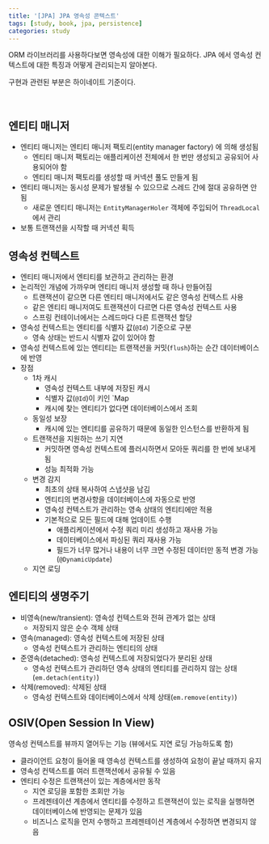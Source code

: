```yaml
---
title: '[JPA] JPA 영속성 콘텍스트'
tags: [study, book, jpa, persistence]
categories: study
---
```


ORM 라이브러리를 사용하다보면 영속성에 대한 이해가 필요하다.
JPA 에서 영속성 컨텍스트에 대한 특징과 어떻게 관리되는지 알아본다.

<!--more-->

구현과 관련된 부분은 하이네이트 기준이다.  

<br/>

## 엔티티 매니저

- 엔티티 매니저는 엔티티 매니저 팩토리(entity manager factory) 에 의해 생성됨
  - 엔티티 매니저 팩토리는 애플리케이션 전체에서 한 번만 생성되고 공유되어 사용되어야 함
  - 엔티티 매니저 팩토리를 생성할 때 커넥션 풀도 만들게 됨
- 엔티티 매니저는 동시성 문제가 발생될 수 있으므로 스레드 간에 절대 공유하면 안됨
  - 새로운 엔티티 매니저는 `EntityManagerHoler` 객체에 주입되어 `ThreadLocal` 에서 관리
- 보통 트랜잭션을 시작할 때 커넥션 획득

## 영속성 컨텍스트

- 엔티티 매니저에서 엔티티를 보관하고 관리하는 환경
- 논리적인 개념에 가까우며 엔티티 매니저 생성할 때 하나 만들어짐
  - 트랜잭션이 같으면 다른 엔티티 매니저에서도 같은 영속성 컨텍스트 사용
  - 같은 엔티티 매니저여도 트랜잭션이 다르면 다른 영속성 컨텍스트 사용
  - 스프링 컨테이너에서는 스레드마다 다른 트랜잭션 할당
- 영속성 컨텍스트는 엔티티를 식별자 값(`@Id`) 기준으로 구분
  - 영속 상태는 반드시 식별자 값이 있어야 함
- 영속성 컨텍스트에 있는 엔티티는 트랜잭션을 커밋(`flush`)하는 순간 데이터베이스에 반영
- 장점
  - 1차 캐시
    - 영속성 컨텍스트 내부에 저장된 캐시
    - 식별자 값(`@Id`)이 키인 `Map
    - 캐시에 찾는 엔티티가 없다면 데이터베이스에서 조회
  - 동일성 보장
    - 캐시에 있는 엔티티를 공유하기 때문에 동일한 인스턴스를 반환하게 됨
  - 트랜잭션을 지원하는 쓰기 지연
    - 커밋하면 영속성 컨텍스트에 플러시하면서 모아둔 쿼리를 한 번에 보내게 됨
    - 성능 최적화 가능
  - 변경 감지
    - 최초의 상태 복사하여 스냅샷을 남김
    - 엔티티의 변경사항을 데이터베이스에 자동으로 반영
    - 영속성 컨텍스트가 관리하는 영속 상태의 엔티티에만 적용
    - 기본적으로 모든 필드에 대해 업데이트 수행
      - 애플리케이션에서 수정 쿼리 미리 생성하고 재사용 가능
      - 데이터베이스에서 파싱된 쿼리 재사용 가능
      - 필드가 너무 많거나 내용이 너무 크면 수정된 데이터만 동적 변경 가능(`@DynamicUpdate`)
  - 지연 로딩


## 엔티티의 생명주기

- 비영속(new/transient): 영속성 컨텍스트와 전혀 관계가 없는 상태
  - 저장되지 않은 순수 객체 상태
- 영속(managed): 영속성 컨텍스트에 저장된 상태
  - 영속성 컨텍스트가 관리하는 엔티티의 상태
- 준영속(detached): 영속성 컨텍스트에 저장되었다가 분리된 상태
  - 영속성 컨텍스트가 관리하던 영속 상태의 엔티티를 관리하지 않는 상태(`em.detach(entity)`)
- 삭제(removed): 삭제된 상태
  - 영속성 컨텍스트와 데이터베이스에서 삭제 상태(`em.remove(entity)`)


## OSIV(Open Session In View)

영속성 컨텍스트를 뷰까지 열어두는 기능 (뷰에서도 지연 로딩 가능하도록 함)

- 클라이언트 요청이 들어올 때 영속성 컨텍스트를 생성하여 요청이 끝날 때까지 유지
- 영속성 컨텍스트를 여러 트랜잭션에서 공유될 수 있음
- 엔티티 수정은 트랜잭션이 있는 계층에서만 동작
  - 지연 로딩을 포함한 조회만 가능
  - 프레젠테이션 계층에서 엔티티를 수정하고 트랜잭션이 있는 로직을 실행하면 데이터베이스에 반영되는 문제가 있음
  - 비즈니스 로직을 먼저 수행하고 프레젠테이션 계층에서 수정하면 변경되지 않음

    
